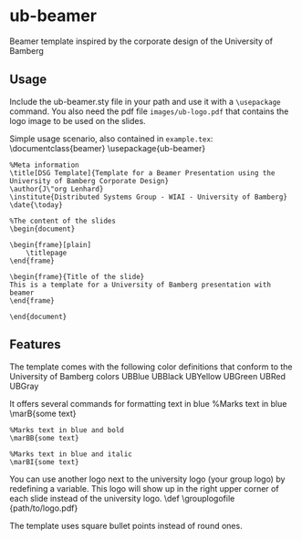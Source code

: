 # ub-beamer

Beamer template inspired by the corporate design of the University of Bamberg

## Usage

Include the ub-beamer.sty file in your path and use it with a `\usepackage` command.
You also need the pdf file `images/ub-logo.pdf` that contains the logo image to be used on the slides.

Simple usage scenario, also contained in `example.tex`:
	\documentclass{beamer}
	\usepackage{ub-beamer}

	%Meta information
	\title[DSG Template]{Template for a Beamer Presentation using the University of Bamberg Corporate Design}
	\author{J\"org Lenhard}
	\institute{Distributed Systems Group - WIAI - University of Bamberg}
	\date{\today}

	%The content of the slides
	\begin{document}

	\begin{frame}[plain]
		\titlepage
	\end{frame}

	\begin{frame}{Title of the slide}
	This is a template for a University of Bamberg presentation with beamer
	\end{frame}

	\end{document}
	
## Features
The template comes with the following color definitions that conform to the University of Bamberg colors
	UBBlue
	UBBlack
	UBYellow
	UBGreen
	UBRed
	UBGray
	
It offers several commands for formatting text in blue 
	%Marks text in blue
 	\marB{some text}
 	
 	%Marks text in blue and bold
 	\marBB{some text}
 	
 	%Marks text in blue and italic
 	\marBI{some text}
 	
You can use another logo next to the university logo (your group logo) by redefining a variable.
This logo will show up in the right upper corner of each slide instead of the university logo.
	\def \grouplogofile {path/to/logo.pdf}
	
The template uses square bullet points instead of round ones.